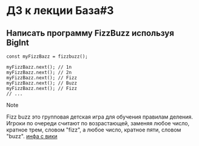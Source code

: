 # ДЗ к лекции База#3

## Написать программу FizzBuzz используя BigInt

```
const myFizzBazz = fizzbuzz();

myFizzBazz.next(); // 1n
myFizzBazz.next(); // 2n
myFizzBazz.next(); // Fizz
myFizzBazz.next(); // Buzz
myFizzBazz.next(); // Fizz
// ...
```


> [!NOTE]
> Fizz buzz это групповая детская игра для обучения правилам деления. Игроки по очереди считают по возрастающей, заменяя любое число, кратное трем, словом "fizz", а любое число, кратное пяти, словом "buzz". [инфа с вики](https://ru.wikipedia.org/wiki/Fizz_buzz)